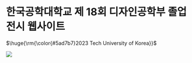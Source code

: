 # 한국공학대학교 제 18회 디자인공학부 졸업전시 웹사이트
<p>$\huge{\rm{\color{#5ad7b7}2023 Tech University of Korea}}$</p>
<img src = "http://2023.tudesign.org/static/media/video00000018.5970009d2cddc8748c27.png"/>
